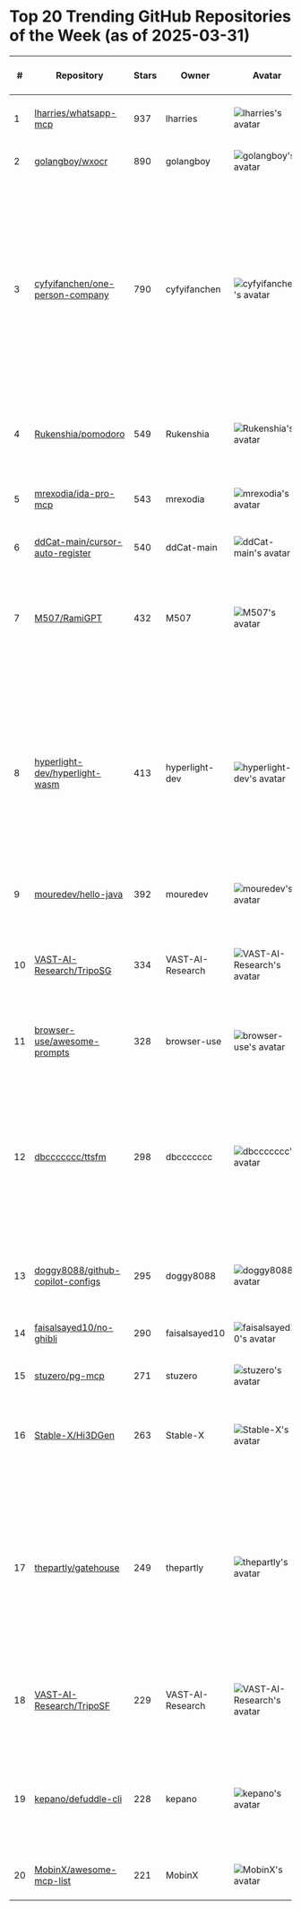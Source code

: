 # Top 20 Trending GitHub Repositories of the Week (as of 2025-03-31)

| # | Repository | Stars | Owner | Avatar | Description | Topics | URL | Created At | Updated At | Pushed At | Git URL | SSH URL | Clone URL | SVN URL | Homepage | Size | Language | Forks Count | Open Issues Count | Default Branch | License |
|---|------------|-------|-------|--------|-------------|--------|-----|------------|------------|-----------|---------|---------|-----------|---------|----------|------|----------|--------------|-------------------|----------------|---------|
| 1 | [lharries/whatsapp-mcp](https://github.com/lharries/whatsapp-mcp) | 937 | lharries | ![lharries's avatar](https://avatars.githubusercontent.com/u/22766134?v=4) | No description | No topics | [https://github.com/lharries/whatsapp-mcp](https://github.com/lharries/whatsapp-mcp) | 2025-03-29T12:49:33Z | 2025-03-31T04:20:01Z | 2025-03-30T15:53:02Z | git://github.com/lharries/whatsapp-mcp.git | git@github.com:lharries/whatsapp-mcp.git | https://github.com/lharries/whatsapp-mcp.git | https://github.com/lharries/whatsapp-mcp | No homepage | 2976 | Python | 147 | 2 | main | No license |
| 2 | [golangboy/wxocr](https://github.com/golangboy/wxocr) | 890 | golangboy | ![golangboy's avatar](https://avatars.githubusercontent.com/u/43865965?v=4) | nothing | No topics | [https://github.com/golangboy/wxocr](https://github.com/golangboy/wxocr) | 2025-03-24T18:23:47Z | 2025-03-31T03:42:26Z | 2025-03-25T17:05:00Z | git://github.com/golangboy/wxocr.git | git@github.com:golangboy/wxocr.git | https://github.com/golangboy/wxocr.git | https://github.com/golangboy/wxocr | No homepage | 0 | No language specified | 1223 | 6 | master | No license |
| 3 | [cyfyifanchen/one-person-company](https://github.com/cyfyifanchen/one-person-company) | 790 | cyfyifanchen | ![cyfyifanchen's avatar](https://avatars.githubusercontent.com/u/2340896?v=4) | 一人公司 AI 工具系列，长期更新，帮助大家提升工作效率，开启一人公司! One-Person Company AI Tools Series – continuously updated to help boost productivity and empower your solo business!  | ai, information, productivity, tools | [https://github.com/cyfyifanchen/one-person-company](https://github.com/cyfyifanchen/one-person-company) | 2025-03-24T03:26:46Z | 2025-03-31T04:16:33Z | 2025-03-31T04:16:29Z | git://github.com/cyfyifanchen/one-person-company.git | git@github.com:cyfyifanchen/one-person-company.git | https://github.com/cyfyifanchen/one-person-company.git | https://github.com/cyfyifanchen/one-person-company | https://OnePerson.dev | 19167 | No language specified | 64 | 0 | main | MIT License |
| 4 | [Rukenshia/pomodoro](https://github.com/Rukenshia/pomodoro) | 549 | Rukenshia | ![Rukenshia's avatar](https://avatars.githubusercontent.com/u/1899599?v=4) | ESP32-based focus timer with an epaper display and rotary dial | No topics | [https://github.com/Rukenshia/pomodoro](https://github.com/Rukenshia/pomodoro) | 2025-03-29T09:24:46Z | 2025-03-31T03:53:52Z | 2025-03-30T08:09:51Z | git://github.com/Rukenshia/pomodoro.git | git@github.com:Rukenshia/pomodoro.git | https://github.com/Rukenshia/pomodoro.git | https://github.com/Rukenshia/pomodoro | No homepage | 9733 | C | 13 | 0 | main | No license |
| 5 | [mrexodia/ida-pro-mcp](https://github.com/mrexodia/ida-pro-mcp) | 543 | mrexodia | ![mrexodia's avatar](https://avatars.githubusercontent.com/u/2458265?v=4) | MCP Server for IDA Pro | cline, cursor, ida-plugin, ida-pro, mcp, mcp-server, modelcontextprotocol, reverse-engineering | [https://github.com/mrexodia/ida-pro-mcp](https://github.com/mrexodia/ida-pro-mcp) | 2025-03-25T22:23:41Z | 2025-03-31T04:12:55Z | 2025-03-30T21:48:59Z | git://github.com/mrexodia/ida-pro-mcp.git | git@github.com:mrexodia/ida-pro-mcp.git | https://github.com/mrexodia/ida-pro-mcp.git | https://github.com/mrexodia/ida-pro-mcp | No homepage | 74 | Python | 30 | 1 | main | MIT License |
| 6 | [ddCat-main/cursor-auto-register](https://github.com/ddCat-main/cursor-auto-register) | 540 | ddCat-main | ![ddCat-main's avatar](https://avatars.githubusercontent.com/u/103352702?v=4) | cursor-auto-register | No topics | [https://github.com/ddCat-main/cursor-auto-register](https://github.com/ddCat-main/cursor-auto-register) | 2025-03-25T12:38:52Z | 2025-03-31T04:10:06Z | 2025-03-31T02:52:42Z | git://github.com/ddCat-main/cursor-auto-register.git | git@github.com:ddCat-main/cursor-auto-register.git | https://github.com/ddCat-main/cursor-auto-register.git | https://github.com/ddCat-main/cursor-auto-register | No homepage | 3100 | Python | 161 | 11 | main | No license |
| 7 | [M507/RamiGPT](https://github.com/M507/RamiGPT) | 432 | M507 | ![M507's avatar](https://avatars.githubusercontent.com/u/38591075?v=4) | Autonomous Privilege Escalation using OpenAI | ai-enumeration, autonomous-hacking, enumeration, hacking-tool, hacking-tools, hackthebox, privilege-escalation, pwn, pwntools, vulnhub | [https://github.com/M507/RamiGPT](https://github.com/M507/RamiGPT) | 2025-03-24T20:18:55Z | 2025-03-31T04:04:33Z | 2025-03-24T20:29:30Z | git://github.com/M507/RamiGPT.git | git@github.com:M507/RamiGPT.git | https://github.com/M507/RamiGPT.git | https://github.com/M507/RamiGPT | No homepage | 20228 | No language specified | 112 | 3 | master | Apache License 2.0 |
| 8 | [hyperlight-dev/hyperlight-wasm](https://github.com/hyperlight-dev/hyperlight-wasm) | 413 | hyperlight-dev | ![hyperlight-dev's avatar](https://avatars.githubusercontent.com/u/183128577?v=4) | hyperlight-wasm is a rust library crate that enables Wasm Modules and components to be run inside lightweight Virtual Machine backed Sandbox. It is built on top of Hyperlight. | wasm | [https://github.com/hyperlight-dev/hyperlight-wasm](https://github.com/hyperlight-dev/hyperlight-wasm) | 2025-03-26T11:48:48Z | 2025-03-31T02:51:18Z | 2025-03-31T02:50:03Z | git://github.com/hyperlight-dev/hyperlight-wasm.git | git@github.com:hyperlight-dev/hyperlight-wasm.git | https://github.com/hyperlight-dev/hyperlight-wasm.git | https://github.com/hyperlight-dev/hyperlight-wasm | No homepage | 290 | Rust | 11 | 4 | main | Apache License 2.0 |
| 9 | [mouredev/hello-java](https://github.com/mouredev/hello-java) | 392 | mouredev | ![mouredev's avatar](https://avatars.githubusercontent.com/u/17043402?v=4) | No description | No topics | [https://github.com/mouredev/hello-java](https://github.com/mouredev/hello-java) | 2025-03-25T11:15:12Z | 2025-03-31T02:25:46Z | 2025-03-25T12:24:58Z | git://github.com/mouredev/hello-java.git | git@github.com:mouredev/hello-java.git | https://github.com/mouredev/hello-java.git | https://github.com/mouredev/hello-java | No homepage | 520 | No language specified | 17 | 0 | main | Apache License 2.0 |
| 10 | [VAST-AI-Research/TripoSG](https://github.com/VAST-AI-Research/TripoSG) | 334 | VAST-AI-Research | ![VAST-AI-Research's avatar](https://avatars.githubusercontent.com/u/149052137?v=4) | TripoSG: High-Fidelity 3D Shape Synthesis using Large-Scale Rectified Flow Models | 3d-genai, 3d-generation, 3d-reconstruction, image-to-3d | [https://github.com/VAST-AI-Research/TripoSG](https://github.com/VAST-AI-Research/TripoSG) | 2025-03-24T17:18:15Z | 2025-03-31T03:41:48Z | 2025-03-30T14:03:17Z | git://github.com/VAST-AI-Research/TripoSG.git | git@github.com:VAST-AI-Research/TripoSG.git | https://github.com/VAST-AI-Research/TripoSG.git | https://github.com/VAST-AI-Research/TripoSG | No homepage | 12098 | Python | 25 | 8 | main | MIT License |
| 11 | [browser-use/awesome-prompts](https://github.com/browser-use/awesome-prompts) | 328 | browser-use | ![browser-use's avatar](https://avatars.githubusercontent.com/u/192012301?v=4) | Table of awesome Browser Use prompts | No topics | [https://github.com/browser-use/awesome-prompts](https://github.com/browser-use/awesome-prompts) | 2025-03-26T17:15:09Z | 2025-03-31T04:13:14Z | 2025-03-26T23:31:08Z | git://github.com/browser-use/awesome-prompts.git | git@github.com:browser-use/awesome-prompts.git | https://github.com/browser-use/awesome-prompts.git | https://github.com/browser-use/awesome-prompts | https://browser-use.com | 59 | No language specified | 21 | 1 | main | No license |
| 12 | [dbccccccc/ttsfm](https://github.com/dbccccccc/ttsfm) | 298 | dbccccccc | ![dbccccccc's avatar](https://avatars.githubusercontent.com/u/120614547?v=4) | TTSFM is a reverse-engineered API server that mirrors OpenAI's TTS service, providing a compatible interface for text-to-speech conversion with multiple voice options. | No topics | [https://github.com/dbccccccc/ttsfm](https://github.com/dbccccccc/ttsfm) | 2025-03-25T09:32:21Z | 2025-03-31T02:08:58Z | 2025-03-28T13:29:02Z | git://github.com/dbccccccc/ttsfm.git | git@github.com:dbccccccc/ttsfm.git | https://github.com/dbccccccc/ttsfm.git | https://github.com/dbccccccc/ttsfm | https://ttsapi.site | 3236 | HTML | 52 | 0 | main | MIT License |
| 13 | [doggy8088/github-copilot-configs](https://github.com/doggy8088/github-copilot-configs) | 295 | doggy8088 | ![doggy8088's avatar](https://avatars.githubusercontent.com/u/88981?v=4) | Will 保哥整理的最佳 GitHub Copilot 設定 | github-copilot, github-copilot-chat | [https://github.com/doggy8088/github-copilot-configs](https://github.com/doggy8088/github-copilot-configs) | 2025-03-27T15:19:00Z | 2025-03-31T03:11:44Z | 2025-03-29T03:22:18Z | git://github.com/doggy8088/github-copilot-configs.git | git@github.com:doggy8088/github-copilot-configs.git | https://github.com/doggy8088/github-copilot-configs.git | https://github.com/doggy8088/github-copilot-configs | https://www.facebook.com/will.fans/ | 3779 | No language specified | 33 | 1 | main | No license |
| 14 | [faisalsayed10/no-ghibli](https://github.com/faisalsayed10/no-ghibli) | 290 | faisalsayed10 | ![faisalsayed10's avatar](https://avatars.githubusercontent.com/u/36627266?v=4) | No Ghibli on Twitter | No topics | [https://github.com/faisalsayed10/no-ghibli](https://github.com/faisalsayed10/no-ghibli) | 2025-03-28T03:27:30Z | 2025-03-31T02:50:42Z | 2025-03-29T05:04:28Z | git://github.com/faisalsayed10/no-ghibli.git | git@github.com:faisalsayed10/no-ghibli.git | https://github.com/faisalsayed10/no-ghibli.git | https://github.com/faisalsayed10/no-ghibli | No homepage | 90106 | Jupyter Notebook | 26 | 2 | main | GNU General Public License v3.0 |
| 15 | [stuzero/pg-mcp](https://github.com/stuzero/pg-mcp) | 271 | stuzero | ![stuzero's avatar](https://avatars.githubusercontent.com/u/1451886?v=4) | No description | No topics | [https://github.com/stuzero/pg-mcp](https://github.com/stuzero/pg-mcp) | 2025-03-25T22:46:01Z | 2025-03-31T04:08:04Z | 2025-03-30T02:58:10Z | git://github.com/stuzero/pg-mcp.git | git@github.com:stuzero/pg-mcp.git | https://github.com/stuzero/pg-mcp.git | https://github.com/stuzero/pg-mcp | No homepage | 83 | Python | 3 | 4 | main | No license |
| 16 | [Stable-X/Hi3DGen](https://github.com/Stable-X/Hi3DGen) | 263 | Stable-X | ![Stable-X's avatar](https://avatars.githubusercontent.com/u/171443259?v=4) | Hi3DGen: High-fidelity 3D Geometry Generation from Images via Normal Bridging | No topics | [https://github.com/Stable-X/Hi3DGen](https://github.com/Stable-X/Hi3DGen) | 2025-03-26T16:49:08Z | 2025-03-31T04:17:12Z | 2025-03-28T03:24:23Z | git://github.com/Stable-X/Hi3DGen.git | git@github.com:Stable-X/Hi3DGen.git | https://github.com/Stable-X/Hi3DGen.git | https://github.com/Stable-X/Hi3DGen | No homepage | 5 | No language specified | 1 | 2 | main | MIT License |
| 17 | [thepartly/gatehouse](https://github.com/thepartly/gatehouse) | 249 | thepartly | ![thepartly's avatar](https://avatars.githubusercontent.com/u/78627326?v=4) | A flexible authorization library that combines role-based (RBAC), attribute-based (ABAC), and relationship-based (ReBAC) access control policies. | No topics | [https://github.com/thepartly/gatehouse](https://github.com/thepartly/gatehouse) | 2025-03-24T04:36:11Z | 2025-03-30T21:19:44Z | 2025-03-25T03:47:49Z | git://github.com/thepartly/gatehouse.git | git@github.com:thepartly/gatehouse.git | https://github.com/thepartly/gatehouse.git | https://github.com/thepartly/gatehouse | No homepage | 38 | Rust | 3 | 0 | main | MIT License |
| 18 | [VAST-AI-Research/TripoSF](https://github.com/VAST-AI-Research/TripoSF) | 229 | VAST-AI-Research | ![VAST-AI-Research's avatar](https://avatars.githubusercontent.com/u/149052137?v=4) | SparseFlex: High-Resolution and Arbitrary-Topology 3D Shape Modeling | 3d-generation, 3d-reconstruction, flexicubes, image-to-3d | [https://github.com/VAST-AI-Research/TripoSF](https://github.com/VAST-AI-Research/TripoSF) | 2025-03-25T06:47:19Z | 2025-03-31T03:59:05Z | 2025-03-28T09:43:55Z | git://github.com/VAST-AI-Research/TripoSF.git | git@github.com:VAST-AI-Research/TripoSF.git | https://github.com/VAST-AI-Research/TripoSF.git | https://github.com/VAST-AI-Research/TripoSF | No homepage | 3993 | Python | 6 | 2 | main | MIT License |
| 19 | [kepano/defuddle-cli](https://github.com/kepano/defuddle-cli) | 228 | kepano | ![kepano's avatar](https://avatars.githubusercontent.com/u/10565871?v=4) | Command line utility to extract clean html, markdown and metadata from web pages. | No topics | [https://github.com/kepano/defuddle-cli](https://github.com/kepano/defuddle-cli) | 2025-03-24T17:28:52Z | 2025-03-31T03:53:00Z | 2025-03-28T19:51:45Z | git://github.com/kepano/defuddle-cli.git | git@github.com:kepano/defuddle-cli.git | https://github.com/kepano/defuddle-cli.git | https://github.com/kepano/defuddle-cli | No homepage | 102 | TypeScript | 8 | 0 | main | MIT License |
| 20 | [MobinX/awesome-mcp-list](https://github.com/MobinX/awesome-mcp-list) | 221 | MobinX | ![MobinX's avatar](https://avatars.githubusercontent.com/u/47663360?v=4) | A concise list for mcp servers | No topics | [https://github.com/MobinX/awesome-mcp-list](https://github.com/MobinX/awesome-mcp-list) | 2025-03-24T16:33:17Z | 2025-03-31T03:54:56Z | 2025-03-30T18:11:58Z | git://github.com/MobinX/awesome-mcp-list.git | git@github.com:MobinX/awesome-mcp-list.git | https://github.com/MobinX/awesome-mcp-list.git | https://github.com/MobinX/awesome-mcp-list | No homepage | 58 | No language specified | 11 | 1 | main | No license |